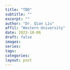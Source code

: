 ```yaml
---
title: "TBD"
subtitle: ""
excerpt: ""
author: "Dr. Qian Liu"
affil: "Western University"
date: 2023-10-06
draft: false
images: 
series:
tags:
categories:
layout: post
---
```

